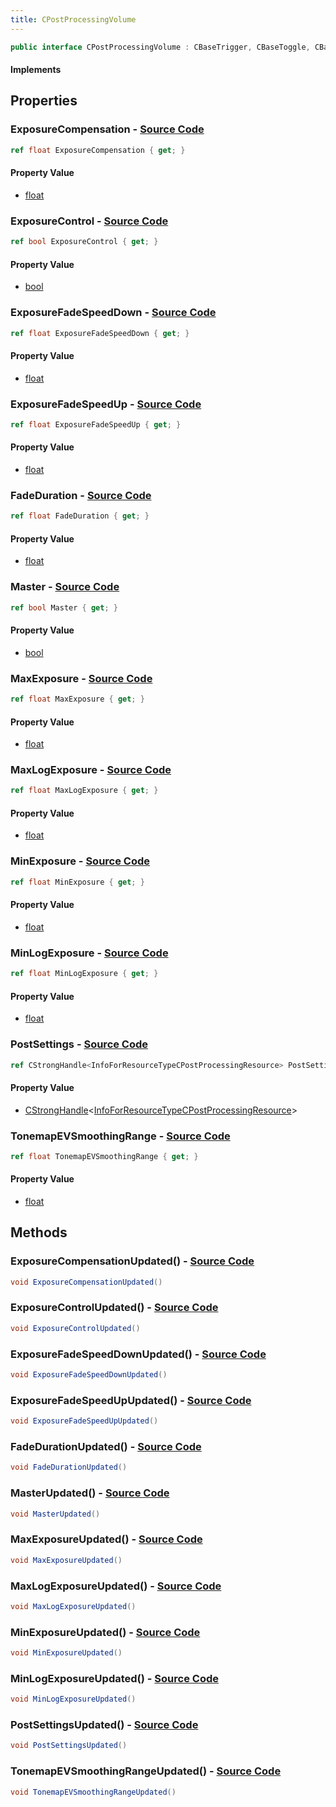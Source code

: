 ```yaml
---
title: CPostProcessingVolume
---
```


```csharp
public interface CPostProcessingVolume : CBaseTrigger, CBaseToggle, CBaseModelEntity, CBaseEntity, CEntityInstance, ISchemaClass<CEntityInstance>, ISchemaClass<CBaseEntity>, ISchemaClass<CBaseModelEntity>, ISchemaClass<CBaseToggle>, ISchemaClass<CBaseTrigger>, ISchemaClass<CPostProcessingVolume>, ISchemaField, ISchemaClass, INativeHandle
```

#### Implements

## Properties

### **ExposureCompensation** - [Source Code](https://github.com/swiftly-solution/swiftlys2/blob/main/managed/src/SwiftlyS2.Generated/Schemas/Interfaces/CPostProcessingVolume.cs#L28)

```csharp
ref float ExposureCompensation { get; }
```

#### Property Value

- [float](https://learn.microsoft.com/dotnet/api/system.single)

### **ExposureControl** - [Source Code](https://github.com/swiftly-solution/swiftlys2/blob/main/managed/src/SwiftlyS2.Generated/Schemas/Interfaces/CPostProcessingVolume.cs#L38)

```csharp
ref bool ExposureControl { get; }
```

#### Property Value

- [bool](https://learn.microsoft.com/dotnet/api/system.boolean)

### **ExposureFadeSpeedDown** - [Source Code](https://github.com/swiftly-solution/swiftlys2/blob/main/managed/src/SwiftlyS2.Generated/Schemas/Interfaces/CPostProcessingVolume.cs#L32)

```csharp
ref float ExposureFadeSpeedDown { get; }
```

#### Property Value

- [float](https://learn.microsoft.com/dotnet/api/system.single)

### **ExposureFadeSpeedUp** - [Source Code](https://github.com/swiftly-solution/swiftlys2/blob/main/managed/src/SwiftlyS2.Generated/Schemas/Interfaces/CPostProcessingVolume.cs#L30)

```csharp
ref float ExposureFadeSpeedUp { get; }
```

#### Property Value

- [float](https://learn.microsoft.com/dotnet/api/system.single)

### **FadeDuration** - [Source Code](https://github.com/swiftly-solution/swiftlys2/blob/main/managed/src/SwiftlyS2.Generated/Schemas/Interfaces/CPostProcessingVolume.cs#L18)

```csharp
ref float FadeDuration { get; }
```

#### Property Value

- [float](https://learn.microsoft.com/dotnet/api/system.single)

### **Master** - [Source Code](https://github.com/swiftly-solution/swiftlys2/blob/main/managed/src/SwiftlyS2.Generated/Schemas/Interfaces/CPostProcessingVolume.cs#L36)

```csharp
ref bool Master { get; }
```

#### Property Value

- [bool](https://learn.microsoft.com/dotnet/api/system.boolean)

### **MaxExposure** - [Source Code](https://github.com/swiftly-solution/swiftlys2/blob/main/managed/src/SwiftlyS2.Generated/Schemas/Interfaces/CPostProcessingVolume.cs#L26)

```csharp
ref float MaxExposure { get; }
```

#### Property Value

- [float](https://learn.microsoft.com/dotnet/api/system.single)

### **MaxLogExposure** - [Source Code](https://github.com/swiftly-solution/swiftlys2/blob/main/managed/src/SwiftlyS2.Generated/Schemas/Interfaces/CPostProcessingVolume.cs#L22)

```csharp
ref float MaxLogExposure { get; }
```

#### Property Value

- [float](https://learn.microsoft.com/dotnet/api/system.single)

### **MinExposure** - [Source Code](https://github.com/swiftly-solution/swiftlys2/blob/main/managed/src/SwiftlyS2.Generated/Schemas/Interfaces/CPostProcessingVolume.cs#L24)

```csharp
ref float MinExposure { get; }
```

#### Property Value

- [float](https://learn.microsoft.com/dotnet/api/system.single)

### **MinLogExposure** - [Source Code](https://github.com/swiftly-solution/swiftlys2/blob/main/managed/src/SwiftlyS2.Generated/Schemas/Interfaces/CPostProcessingVolume.cs#L20)

```csharp
ref float MinLogExposure { get; }
```

#### Property Value

- [float](https://learn.microsoft.com/dotnet/api/system.single)

### **PostSettings** - [Source Code](https://github.com/swiftly-solution/swiftlys2/blob/main/managed/src/SwiftlyS2.Generated/Schemas/Interfaces/CPostProcessingVolume.cs#L16)

```csharp
ref CStrongHandle<InfoForResourceTypeCPostProcessingResource> PostSettings { get; }
```

#### Property Value

- [CStrongHandle](/docs/api/shared/natives/cstronghandle-1)<[InfoForResourceTypeCPostProcessingResource](/docs/api/shared/schemadefinitions/infoforresourcetypecpostprocessingresource)>

### **TonemapEVSmoothingRange** - [Source Code](https://github.com/swiftly-solution/swiftlys2/blob/main/managed/src/SwiftlyS2.Generated/Schemas/Interfaces/CPostProcessingVolume.cs#L34)

```csharp
ref float TonemapEVSmoothingRange { get; }
```

#### Property Value

- [float](https://learn.microsoft.com/dotnet/api/system.single)

## Methods

### **ExposureCompensationUpdated()** - [Source Code](https://github.com/swiftly-solution/swiftlys2/blob/main/managed/src/SwiftlyS2.Generated/Schemas/Interfaces/CPostProcessingVolume.cs#L46)

```csharp
void ExposureCompensationUpdated()
```

### **ExposureControlUpdated()** - [Source Code](https://github.com/swiftly-solution/swiftlys2/blob/main/managed/src/SwiftlyS2.Generated/Schemas/Interfaces/CPostProcessingVolume.cs#L51)

```csharp
void ExposureControlUpdated()
```

### **ExposureFadeSpeedDownUpdated()** - [Source Code](https://github.com/swiftly-solution/swiftlys2/blob/main/managed/src/SwiftlyS2.Generated/Schemas/Interfaces/CPostProcessingVolume.cs#L48)

```csharp
void ExposureFadeSpeedDownUpdated()
```

### **ExposureFadeSpeedUpUpdated()** - [Source Code](https://github.com/swiftly-solution/swiftlys2/blob/main/managed/src/SwiftlyS2.Generated/Schemas/Interfaces/CPostProcessingVolume.cs#L47)

```csharp
void ExposureFadeSpeedUpUpdated()
```

### **FadeDurationUpdated()** - [Source Code](https://github.com/swiftly-solution/swiftlys2/blob/main/managed/src/SwiftlyS2.Generated/Schemas/Interfaces/CPostProcessingVolume.cs#L41)

```csharp
void FadeDurationUpdated()
```

### **MasterUpdated()** - [Source Code](https://github.com/swiftly-solution/swiftlys2/blob/main/managed/src/SwiftlyS2.Generated/Schemas/Interfaces/CPostProcessingVolume.cs#L50)

```csharp
void MasterUpdated()
```

### **MaxExposureUpdated()** - [Source Code](https://github.com/swiftly-solution/swiftlys2/blob/main/managed/src/SwiftlyS2.Generated/Schemas/Interfaces/CPostProcessingVolume.cs#L45)

```csharp
void MaxExposureUpdated()
```

### **MaxLogExposureUpdated()** - [Source Code](https://github.com/swiftly-solution/swiftlys2/blob/main/managed/src/SwiftlyS2.Generated/Schemas/Interfaces/CPostProcessingVolume.cs#L43)

```csharp
void MaxLogExposureUpdated()
```

### **MinExposureUpdated()** - [Source Code](https://github.com/swiftly-solution/swiftlys2/blob/main/managed/src/SwiftlyS2.Generated/Schemas/Interfaces/CPostProcessingVolume.cs#L44)

```csharp
void MinExposureUpdated()
```

### **MinLogExposureUpdated()** - [Source Code](https://github.com/swiftly-solution/swiftlys2/blob/main/managed/src/SwiftlyS2.Generated/Schemas/Interfaces/CPostProcessingVolume.cs#L42)

```csharp
void MinLogExposureUpdated()
```

### **PostSettingsUpdated()** - [Source Code](https://github.com/swiftly-solution/swiftlys2/blob/main/managed/src/SwiftlyS2.Generated/Schemas/Interfaces/CPostProcessingVolume.cs#L40)

```csharp
void PostSettingsUpdated()
```

### **TonemapEVSmoothingRangeUpdated()** - [Source Code](https://github.com/swiftly-solution/swiftlys2/blob/main/managed/src/SwiftlyS2.Generated/Schemas/Interfaces/CPostProcessingVolume.cs#L49)

```csharp
void TonemapEVSmoothingRangeUpdated()
```

